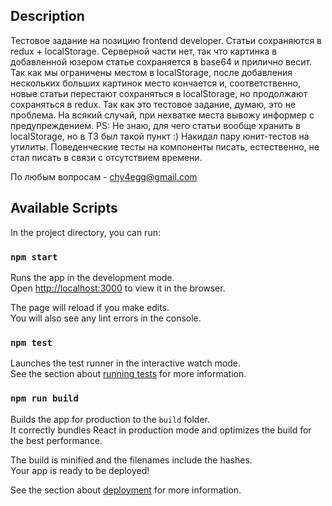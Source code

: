 ## Description

Тестовое задание на позицию frontend developer.
Статьи сохраняются в redux + localStorage.
Серверной части нет, так что картинка в добавленной юзером статье сохраняется в base64 и прилично весит.
Так как мы ограничены местом в localStorage, после добавления нескольких больших картинок место кончается и, соответственно, новые статьи перестают сохраняться в localStorage, но продолжают сохраняться в redux.
Так как это тестовое задание, думаю, это не проблема. На всякий случай, при нехватке места вывожу информер с предупреждением.
PS: Не знаю, для чего статьи вообще хранить в localStorage, но в ТЗ был такой пункт :)
Накидал пару юнит-тестов на утилиты. Поведенческие тесты на компоненты писать, естественно, не стал писать в связи с отсутствием времени.

По любым вопросам - chy4egg@gmail.com

## Available Scripts

In the project directory, you can run:

### `npm start`

Runs the app in the development mode.<br />
Open [http://localhost:3000](http://localhost:3000) to view it in the browser.

The page will reload if you make edits.<br />
You will also see any lint errors in the console.

### `npm test`

Launches the test runner in the interactive watch mode.<br />
See the section about [running tests](https://facebook.github.io/create-react-app/docs/running-tests) for more information.

### `npm run build`

Builds the app for production to the `build` folder.<br />
It correctly bundles React in production mode and optimizes the build for the best performance.

The build is minified and the filenames include the hashes.<br />
Your app is ready to be deployed!

See the section about [deployment](https://facebook.github.io/create-react-app/docs/deployment) for more information.
